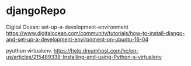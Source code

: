 # djangoRepo

Digital Ocean:
set-up-a-development-environment
https://www.digitalocean.com/community/tutorials/how-to-install-django-and-set-up-a-development-environment-on-ubuntu-16-04

pyuthon virtualenv.
https://help.dreamhost.com/hc/en-us/articles/215489338-Installing-and-using-Python-s-virtualenv

